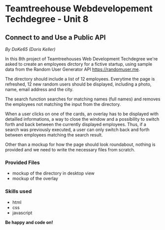 # Teamtreehouse Webdevelopement Techdegree - Unit 8
## Connect to and Use a Public API
*By DoKe65 (Doris Keller)*  

In this 8th project of Teamtreehouses Web Development Techdegree we're asked to create an employees dirctory for a fictive startup, using sample data from the Random User Generator API https://randomuser.me. 

The directory should include a list of 12 employees. Everytime the page is refreshed, 12 new random users should be displayed, including a photo, name, email address and the city. 

The search function searches for matching names (full names) and removes the employees not matching the input from the directory. 

When a user clicks on one of the cards, an overlay has to be displayed with detailled informations, a way to close the window and a possibility to switch forth and back between the currently displayed employees. Thus, if a search was previously executed, a user can only switch back and forth between employees matching the search result.

Other than a mockup for how the page should look roundabout, nothing is provided and we need to write the necessary files from scratch.

### Provided Files
- mockup of the directory in desktop view
- mockup of the overlay

### Skills used
- html
- css
- javascript

**Be happy and code on!**
